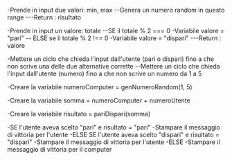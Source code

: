 <!--
TRACCIA

L’utente sceglie pari o dispari e inserisce un numero da 1 a 5.
Generiamo un numero random (sempre da 1 a 5) per il computer (usando una funzione).
Sommiamo i due numeri
Stabiliamo se la somma dei due numeri è pari o dispari (usando una funzione)
Dichiariamo chi ha vinto.
-->

<!--
FUNZIONE genNumeroRandom()
-->
-Prende in input due valori: min, max
--Genera un numero random in questo range
---Return : risultato

<!--
FUNZIONE pariDispari()
-->
-Prende in input un valore: totale
--SE il totale % 2 === 0
    -Variabile valore = "pari"
-- ELSE se il totale % 2 !== 0
    -Variabile valore = "dispari"
---Return : valore

<!--
ACQUISIRE IN INPUT
-->
-Mettere un ciclo che chieda l'input dall'utente (pari o dispari) fino a che non scrive una delle due alternative corrette
--Mettere un ciclo che chieda l'input dall'utente (numero) fino a che non scrive un numero da 1 a 5

<!--
RICHIAMARE FUNZIONE genNumeroRandom()
-->
-Creare la variabile numeroComputer = genNumeroRandom(1, 5)

<!--
CALCOLARE LA SOMMA DI DUE NUMERI
-->
-Creare la variabile somma = numeroComputer + numeroUtente

<!--
RICHIAMARE FUNZIONE pariDispari()
-->
-Creare la variabile risultato = pariDispari(somma)

<!--
CAPIRE IL VINCITORE
-->
-SE l'utente aveva scelto "pari" e risultato = "pari"
    -Stampare il messaggio di vittoria per l'utente
-ELSE SE l'utente aveva scelto "dispari" e risultato = "dispari"
    -Stampare il messaggio di vittoria per l'utente
-ELSE
    -Stampare il messaggio di vittoria per il computer